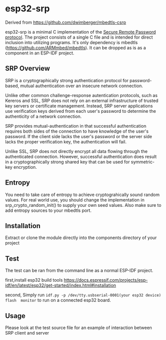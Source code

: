 esp32-srp
============
Derived from https://github.com/dwimberger/mbedtls-csrp

esp32-srp is a minimal C implementation of the [Secure Remote Password
protocol](http://srp.stanford.edu/). The project consists of a single
C file and is intended for direct inclusion into utilizing programs. 
It's only dependency is mbedtls (https://github.com/ARMmbed/mbedtls).
It can be dropped as is as a component in an ESP-IDF project.

SRP Overview
------------

SRP is a cryptographically strong authentication
protocol for password-based, mutual authentication over an insecure
network connection.

Unlike other common challenge-response autentication protocols, such
as Kereros and SSL, SRP does not rely on an external infrastructure
of trusted key servers or certificate management. Instead, SRP server
applications use verification keys derived from each user's password
to determine the authenticity of a network connection.

SRP provides mutual-authentication in that successful authentication
requires both sides of the connection to have knowledge of the
user's password. If the client side lacks the user's password or the
server side lacks the proper verification key, the authentication will
fail.

Unlike SSL, SRP does not directly encrypt all data flowing through
the authenticated connection. However, successful authentication does
result in a cryptographically strong shared key that can be used
for symmetric-key encryption.

Entropy
-------

You need to take care of entropy to achieve cryptograhically sound random values.
For real world use, you should change the implementation in srp_crypto_random_init() to supply your own seed
values. Also make sure to add entropy sources to your mbedtls port.

Installation
------------

Extract or clone the module directly into the components directory of your project

Test
----

The test can be ran from the command line as a normal ESP-IDF project.

first,install esp32 build tools
https://docs.espressif.com/projects/esp-idf/en/latest/esp32/get-started/index.html#installation

second, Simply run ```idf.py -p /dev/tty.usbserial-0001(your esp32 device) flash  monitor``` to run on a connected esp32 board.

Usage
-----

Please look at the test source file for an example of interaction between SRP client and server


